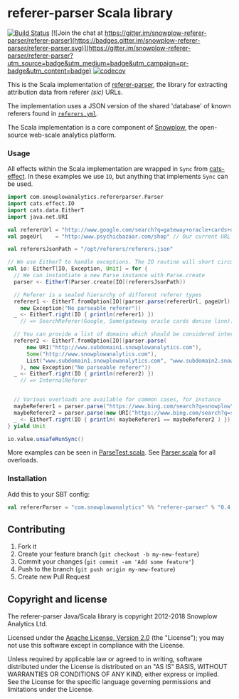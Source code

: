 # referer-parser Scala library

[![Build Status](https://travis-ci.org/snowplow-referer-parser/scala-referer-parser.svg?branch=develop)](https://travis-ci.org/snowplow-referer-parser/scala-referer-parser)
[![Join the chat at https://gitter.im/snowplow-referer-parser/referer-parser](https://badges.gitter.im/snowplow-referer-parser/referer-parser.svg)](https://gitter.im/snowplow-referer-parser/referer-parser?utm_source=badge&utm_medium=badge&utm_campaign=pr-badge&utm_content=badge)
[![codecov](https://codecov.io/gh/snowplow-referer-parser/scala-referer-parser/branch/develop/graph/badge.svg)](https://codecov.io/gh/snowplow-referer-parser/scala-referer-parser)

This is the Scala implementation of [referer-parser][referer-parser], the library for extracting attribution data from referer _(sic)_ URLs.

The implementation uses a JSON version of the shared 'database' of known referers found in [`referers.yml`][referers-yml].

The Scala implementation is a core component of [Snowplow][snowplow], the open-source web-scale analytics platform.

### Usage

All effects within the Scala implementation are wrapped in `Sync` from [cats-effect][cats-effect]. In these examples we use `IO`, but anything that implements `Sync` can be used.

```scala
import com.snowplowanalytics.refererparser.Parser
import cats.effect.IO
import cats.data.EitherT
import java.net.URI

val refererUrl = "http://www.google.com/search?q=gateway+oracle+cards+denise+linn&hl=en&client=safari"
val pageUrl    = "http:/www.psychicbazaar.com/shop" // Our current URL

val referersJsonPath = "/opt/referers/referers.json"

// We use EitherT to handle exceptions. The IO routine will short circuit if an exception is returned.
val io: EitherT[IO, Exception, Unit] = for {
  // We can instantiate a new Parse instance with Parse.create
  parser <- EitherT(Parser.create[IO](referersJsonPath))

  // Referer is a sealed hierarchy of different referer types
  referer1 <- EitherT.fromOption[IO](parser.parse(refererUrl, pageUrl),
    new Exception("No parseable referer"))
  _ <- EitherT.right(IO { println(referer1) })
    // => SearchReferer(Google, Some(gateway oracle cards denise linn))

  // You can provide a list of domains which should be considered internal
  referer2 <- EitherT.fromOption[IO](parser.parse(
      new URI("http://www.subdomain1.snowplowanalytics.com"),
      Some("http://www.snowplowanalytics.com"),
      List("www.subdomain1.snowplowanalytics.com", "www.subdomain2.snowplowanalytics.com")
    ), new Exception("No parseable referer"))
  _ <- EitherT.right(IO { println(referer2) })
    // => InternalReferer


  // Various overloads are available for common cases, for instance
  maybeReferer1 = parser.parse("https://www.bing.com/search?q=snowplow")
  maybeReferer2 = parser.parse(new URI("https://www.bing.com/search?q=snowplow"), None, Nil)
  _ <- EitherT.right(IO { println( maybeReferer1 == maybeReferer2 ) }) // => true
} yield Unit

io.value.unsafeRunSync()
```

More examples can be seen in [ParseTest.scala][parsetest-scala]. See [Parser.scala][parser-scala] for all overloads.

[parsetest-scala]: src/test/scala/com/snowplowanalytics/refererparser/ParseTest.scala
[parser-scala]: src/main/scala/com/snowplowanalytics/refererparser/Parser.scala

### Installation

Add this to your SBT config:

```scala
val refererParser = "com.snowplowanalytics" %% "referer-parser" % "0.4.0"
```

## Contributing

1. Fork it
2. Create your feature branch (`git checkout -b my-new-feature`)
3. Commit your changes (`git commit -am 'Add some feature'`)
4. Push to the branch (`git push origin my-new-feature`)
5. Create new Pull Request

## Copyright and license

The referer-parser Java/Scala library is copyright 2012-2018 Snowplow Analytics Ltd.

Licensed under the [Apache License, Version 2.0][license] (the "License");
you may not use this software except in compliance with the License.

Unless required by applicable law or agreed to in writing, software
distributed under the License is distributed on an "AS IS" BASIS,
WITHOUT WARRANTIES OR CONDITIONS OF ANY KIND, either express or implied.
See the License for the specific language governing permissions and
limitations under the License.

[snowplow]: https://github.com/snowplow/snowplow

[referer-parser]: https://github.com/snowplow-referer-parser/referer-parser
[referers-yml]: https://github.com/snowplow-referer-parser/referer-parser/blob/develop/resources/referers.yml

[cats-effect]: https://github.com/typelevel/cats-effect

[license]: http://www.apache.org/licenses/LICENSE-2.0
